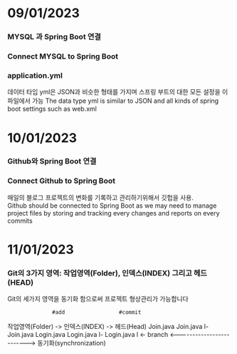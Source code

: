 # 09/01/2023<br>
### MYSQL 과 Spring Boot 연결
### Connect MYSQL to Spring Boot


### application.yml
데이터 타입 yml은 JSON과 비슷한 형태를 가지며 스프링 부트의 대한 모든 설정을 이 파일에서 가능
The data type yml is similar to JSON and all kinds of spring boot settings such as web.xml 

# 10/01/2023
### Github와 Spring Boot 연결
### Connect Github to Spring Boot

매일의 블로그 프로젝트의 변화를 기록하고 관리하기위해서 깃헙을 사용.<br>
Github should be connected to Spring Boot as we may need to manage project files
by storing and tracking every changes and reports on every commits

# 11/01/2023
### Git의 3가지 영역: 작업영역(Folder), 인덱스(INDEX) 그리고 헤드(HEAD)
Git의 세가지 영역을 동기화 함으로써 프로젝트 형상관리가 가능합니다

                  #add                 #commit
작업영역(Folder)   ->    인덱스(INDEX)   ->    헤드(Head)
Join.java                 Join.java               l- Join.java
Login.java                Login.java              l- Login.java
                                                  l <- branch
                    <-------------------------> 
                       동기화(synchronization)
         






